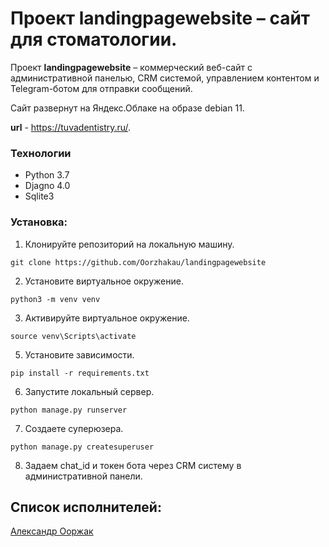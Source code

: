 # Проект landingpagewebsite – сайт для стоматологии.

Проект **landingpagewebsite** – коммерческий веб-сайт с административной панелью, CRM системой, управлением контентом и Telegram-ботом для отправки сообщений.

Сайт развернут на Яндекс.Облаке на образе debian 11.

**url** - https://tuvadentistry.ru/.

### Технологии
 * Python 3.7
 * Djagno 4.0
 * Sqlite3

### Установка:
1. Клонируйте репозиторий на локальную машину.

```
git clone https://github.com/Oorzhakau/landingpagewebsite
```

2. Установите виртуальное окружение.

```
python3 -m venv venv
``` 
 
3. Активируйте виртуальное окружение.

```
source venv\Scripts\activate
```
5. Установите зависимости.

```
pip install -r requirements.txt
```

6. Запустите локальный сервер.

```
python manage.py runserver
```

7. Создаете суперюзера.

```
python manage.py createsuperuser
```

8. Задаем chat_id и токен бота через CRM систему в административной панели.


## Список исполнителей:

[Александр Ооржак](https://github.com/Oorzhakau)
